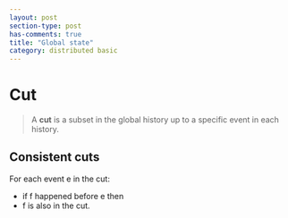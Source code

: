 ```yaml
---
layout: post
section-type: post
has-comments: true
title: "Global state"
category: distributed basic
---
```


# Cut

> A **cut** is a subset in the global history up to a specific event in each history.
> 


## Consistent cuts

For each event e in the cut:

- if f happened before e then
- f is also in the cut.
